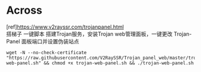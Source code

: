 # Across
[ref]<https://www.v2rayssr.com/trojanpanel.html>  
搭梯子
一键脚本
搭建Trojan服务，安装Trojan web管理面板，一键更改 Trojan-Panel 面板端口并设置伪装站点

```
wget -N --no-check-certificate "https://raw.githubusercontent.com/V2RaySSR/Trojan_panel_web/master/trojan-web-panel.sh" && chmod +x trojan-web-panel.sh && ./trojan-web-panel.sh
```
